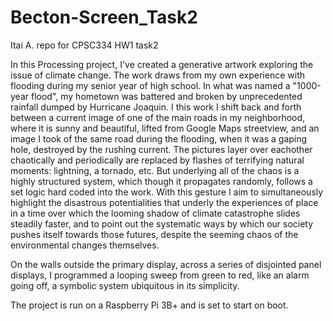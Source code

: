 # Becton-Screen_Task2
Itai A. repo for CPSC334 HW1 task2

In this Processing project, I've created a generative artwork exploring the issue of climate change. The work draws from my own experience
with flooding during my senior year of high school. In what was named a "1000-year flood", my hometown was battered and broken by
unprecedented rainfall dumped by Hurricane Joaquin. I this work I shift back and forth between a current image of one of the main roads
in my neighborhood, where it is sunny and beautiful, lifted from Google Maps streetview, and an image I took of the same road during the
flooding, when it was a gaping hole, destroyed by the rushing current. The pictures layer over eachother chaotically and periodically are
replaced by flashes of terrifying natural moments: lightning, a tornado, etc. But underlying all of the chaos is a highly
structured system, which though it propagates randomly, follows a set logic hard coded into the work. With this gesture I aim to 
simultaneously highlight the disastrous potentialities that underly the experiences of place in a time over which the looming
shadow of climate catastrophe slides steadily faster, and to point out the systematic ways by which our society pushes itself towards those
futures, despite the seeming chaos of the environmental changes themselves.

On the walls outside the primary display, across a series of disjointed panel displays, I programmed a looping sweep from green to 
red, like an alarm going off, a symbolic system ubiquitous in its simplicity.

The project is run on a Raspberry Pi 3B+ and is set to start on boot.
